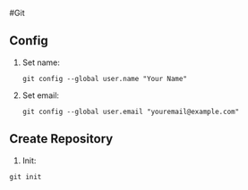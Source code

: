 #Git

## Config

1. Set name:

   ```shell
   git config --global user.name "Your Name"
   ```

   

2. Set email:

   ```shell
   git config --global user.email "youremail@example.com"
   ```



## Create Repository

1. Init:

```shell
git init
```





